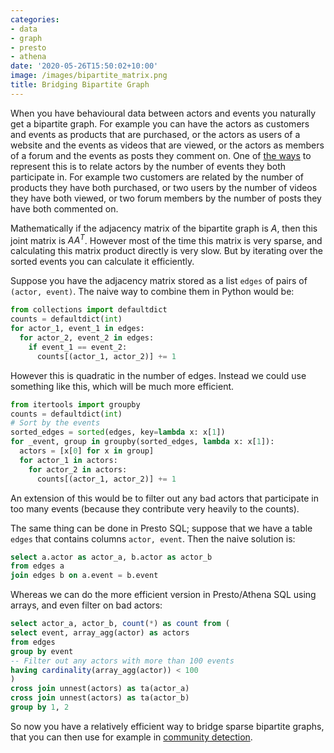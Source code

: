 ```yaml
---
categories:
- data
- graph
- presto
- athena
date: '2020-05-26T15:50:02+10:00'
image: /images/bipartite_matrix.png
title: Bridging Bipartite Graph
---
```


When you have behavioural data between actors and events you naturally get a bipartite graph.
For example you can have the actors as customers and events as products that are purchased, or the actors as users of a website and the events as videos that are viewed, or the actors as members of a forum and the events as posts they comment on.
One of [the ways](/recommendation-graph) to represent this is to relate actors by the number of events they both participate in.
For example two customers are related by the number of products they have both purchased, or two users by the number of videos they have both viewed, or two forum members by the number of posts they have both commented on.

Mathematically if the adjacency matrix of the bipartite graph is *A*, then this joint matrix is $A A^{T}$.
However most of the time this matrix is very sparse, and calculating this matrix product directly is very slow.
But by iterating over the sorted events you can calculate it efficiently.

Suppose you have the adjacency matrix stored as a list `edges` of pairs of `(actor, event)`.
The naive way to combine them in Python would be:

```python
from collections import defaultdict
counts = defaultdict(int)
for actor_1, event_1 in edges:
  for actor_2, event_2 in edges:
    if event_1 == event_2:
      counts[(actor_1, actor_2)] += 1
```

However this is quadratic in the number of edges.
Instead we could use something like this, which will be much more efficient.

```python
from itertools import groupby
counts = defaultdict(int)
# Sort by the events
sorted_edges = sorted(edges, key=lambda x: x[1])
for _event, group in groupby(sorted_edges, lambda x: x[1]):
  actors = [x[0] for x in group]
  for actor_1 in actors:
    for actor_2 in actors:
      counts[(actor_1, actor_2)] += 1
```

An extension of this would be to filter out any bad actors that participate in too many events (because they contribute very heavily to the counts).

The same thing can be done in Presto SQL; suppose that we have a table `edges` that contains columns `actor, event`.
Then the naive solution is:

```sql
select a.actor as actor_a, b.actor as actor_b
from edges a
join edges b on a.event = b.event
```

Whereas we can do the more efficient version in Presto/Athena SQL using arrays, and even filter on bad actors:

```sql
select actor_a, actor_b, count(*) as count from (
select event, array_agg(actor) as actors
from edges
group by event
-- Filter out any actors with more than 100 events
having cardinality(array_agg(actor)) < 100
)
cross join unnest(actors) as ta(actor_a)
cross join unnest(actors) as ta(actor_b)
group by 1, 2
```

So now you have a relatively efficient way to bridge sparse bipartite graphs, that you can then use for example in [community detection](/community-detection).
